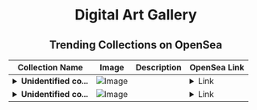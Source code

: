<div align="center">

# Digital Art Gallery

## Trending Collections on OpenSea

| Collection Name                       | Image                                                                                     | Description                       | OpenSea Link                                                                                          |
|---------------------------------------|-------------------------------------------------------------------------------------------|-----------------------------------|--------------------------------------------------------------------------------------------------------|
| **<details><summary>Unidentified co...</summary>Unidentified contract 3e84aae8-220a-4e36-901b-68c94ea12140</details>** | ![Image](https://i.seadn.io/s/raw/files/7bcffd5e974c148aaba93cda878384a5.png?w=500&auto=format?w=200&auto=format) |  | <details><summary>Link</summary>[Unidentified contract 3e84aae8-220a-4e36-901b-68c94ea12140](https://opensea.io/collection/unidentified-contract-3e84aae8-220a-4e36-901b-68c9)</details> |
| **<details><summary>Unidentified co...</summary>Unidentified contract 6151c233-9878-4c7e-b7ea-2c79234fe72a</details>** | ![Image](https://i.seadn.io/s/raw/files/7bcffd5e974c148aaba93cda878384a5.png?w=500&auto=format?w=200&auto=format) |  | <details><summary>Link</summary>[Unidentified contract 6151c233-9878-4c7e-b7ea-2c79234fe72a](https://opensea.io/collection/unidentified-contract-6151c233-9878-4c7e-b7ea-2c79)</details> |

</div>